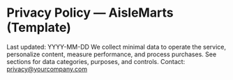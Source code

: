 # Privacy Policy — AisleMarts (Template)
Last updated: YYYY-MM-DD
We collect minimal data to operate the service, personalize content, measure performance, and process purchases. See sections for data categories, purposes, and controls. Contact: privacy@yourcompany.com
